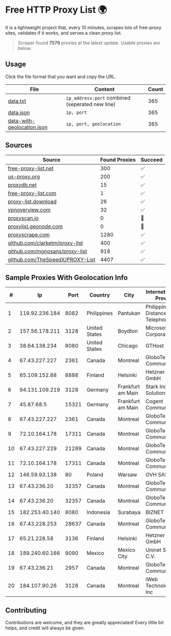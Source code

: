 
# Free HTTP Proxy List 🌍

It is a lightweight project that, every 10 minutes, scrapes lots of free-proxy sites, validates if it works, and serves a clean proxy list.


> Scraper found **7579** proxies at the latest update. Usable proxies are below.

## Usage

Click the file format that you want and copy the URL.


|File|Content|Count|
|----|-------|-----|
|[data.txt](https://raw.githubusercontent.com/themiralay/Proxy-List-World/master/data.txt)|`ip_address:port` combined (seperated new line)|365|
|[data.json](https://raw.githubusercontent.com/themiralay/Proxy-List-World/master/data.json)|`ip, port`|365|
|[data-with-geolocation.json](https://raw.githubusercontent.com/themiralay/Proxy-List-World/master/data-with-geolocation.json)|`ip, port, geolocation`|365|

## Sources

|Source|Found Proxies|Succeed|
|------|-------------|-------|
|[free-proxy-list.net](https://free-proxy-list.net)|300|✅|
|[us-proxy.org](https://www.us-proxy.org)|200|✅|
|[proxydb.net](http://proxydb.net)|15|✅|
|[free-proxy-list.com](https://free-proxy-list.com/?page=&port=&type%5B%5D=http&type%5B%5D=https&up_time=0&search=Search)|1|✅|
|[proxy-list.download](https://www.proxy-list.download/HTTP)|26|✅|
|[vpnoverview.com](https://vpnoverview.com/privacy/anonymous-browsing/free-proxy-servers)|32|✅|
|[proxyscan.io](https://www.proxyscan.io)|0|🚫|
|[proxylist.geonode.com](https://proxylist.geonode.com/api/proxy-list?limit=300&page=1&sort_by=lastChecked&sort_type=desc&protocols=http,https)|0|🚫|
|[proxyscrape.com](https://api.proxyscrape.com/v2/?request=displayproxies&protocol=http&timeout=10000&country=all&ssl=all&anonymity=all)|1280|✅|
|[github.com/clarketm/proxy-list](https://raw.githubusercontent.com/clarketm/proxy-list/master/proxy-list-raw.txt)|400|✅|
|[github.com/monosans/proxy-list](https://raw.githubusercontent.com/monosans/proxy-list/main/proxies/http.txt)|918|✅|
|[github.com/TheSpeedX/PROXY-List](https://raw.githubusercontent.com/TheSpeedX/PROXY-List/master/http.txt)|4407|✅|


## Sample Proxies With Geolocation Info

|#|Ip|Port|Country|City|Internet Service Provider|
|-|--|----|-------|----|-------------------------|
|1|119.92.236.184|8082|Philippines|Pantukan|Philippine Long Distance Telephone Co.|
|2|157.56.178.211|3128|United States|Boydton|Microsoft Corporation|
|3|38.64.138.234|8080|United States|Chicago|GTHost|
|4|67.43.227.227|2361|Canada|Montreal|GloboTech Communications|
|5|65.109.152.88|8888|Finland|Helsinki|Hetzner Online GmbH|
|6|94.131.109.219|3128|Germany|Frankfurt am Main|Stark Industries Solutions LTD|
|7|45.87.68.5|15321|Germany|Frankfurt am Main|Cogent Communications|
|8|67.43.227.227|2361|Canada|Montreal|GloboTech Communications|
|9|72.10.164.178|17311|Canada|Montreal|GloboTech Communications|
|10|67.43.227.229|21289|Canada|Montreal|GloboTech Communications|
|11|72.10.164.178|17311|Canada|Montreal|GloboTech Communications|
|12|146.59.93.138|80|Poland|Warsaw|OVH SAS|
|13|67.43.236.20|32357|Canada|Montreal|GloboTech Communications|
|14|67.43.236.20|32357|Canada|Montreal|GloboTech Communications|
|15|182.253.40.140|8080|Indonesia|Surabaya|BIZNET|
|16|67.43.228.253|28637|Canada|Montreal|GloboTech Communications|
|17|65.21.228.58|3136|Finland|Helsinki|Hetzner Online GmbH|
|18|189.240.60.166|9090|Mexico|Mexico City|Uninet S.A. de C.V.|
|19|67.43.236.21|2957|Canada|Montreal|GloboTech Communications|
|20|184.107.90.26|3128|Canada|Montreal|iWeb Technologies Inc|



## Contributing

Contributions are welcome, and they are greatly appreciated! Every
little bit helps, and credit will always be given.

